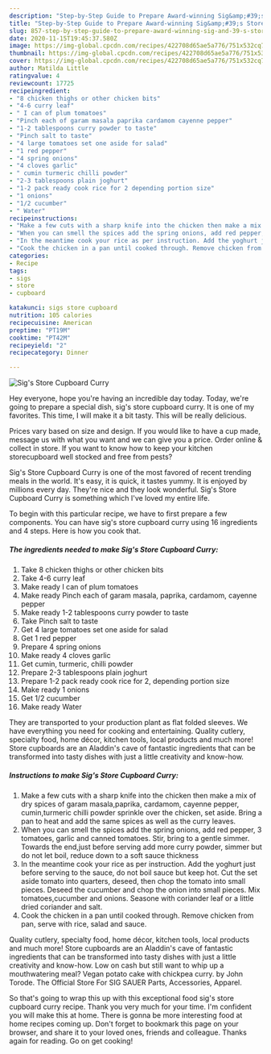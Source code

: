 ```yaml
---
description: "Step-by-Step Guide to Prepare Award-winning Sig&amp;#39;s Store Cupboard Curry"
title: "Step-by-Step Guide to Prepare Award-winning Sig&amp;#39;s Store Cupboard Curry"
slug: 857-step-by-step-guide-to-prepare-award-winning-sig-and-39-s-store-cupboard-curry
date: 2020-11-15T19:45:37.580Z
image: https://img-global.cpcdn.com/recipes/422708d65ae5a776/751x532cq70/sigs-store-cupboard-curry-recipe-main-photo.jpg
thumbnail: https://img-global.cpcdn.com/recipes/422708d65ae5a776/751x532cq70/sigs-store-cupboard-curry-recipe-main-photo.jpg
cover: https://img-global.cpcdn.com/recipes/422708d65ae5a776/751x532cq70/sigs-store-cupboard-curry-recipe-main-photo.jpg
author: Matilda Little
ratingvalue: 4
reviewcount: 17725
recipeingredient:
- "8 chicken thighs or other chicken bits"
- "4-6 curry leaf"
- " I can of plum tomatoes"
- "Pinch each of garam masala paprika cardamom cayenne pepper"
- "1-2 tablespoons curry powder to taste"
- "Pinch salt to taste"
- "4 large tomatoes set one aside for salad"
- "1 red pepper"
- "4 spring onions"
- "4 cloves garlic"
- " cumin turmeric chilli powder"
- "2-3 tablespoons plain joghurt"
- "1-2 pack ready cook rice for 2 depending portion size"
- "1 onions"
- "1/2 cucumber"
- " Water"
recipeinstructions:
- "Make a few cuts with a sharp knife into the chicken then make a mix of dry spices of garam masala,paprika, cardamom, cayenne pepper, cumin,turmeric chilli powder sprinkle over the chicken, set aside. Bring a pan to heat and add the same spices as well as the curry leaves."
- "When you can smell the spices add the spring onions, add red pepper, 3 tomatoes, garlic and canned tomatoes. Stir, bring to a gentle simmer. Towards the end,just before serving add more curry powder, simmer but do not let boil, reduce down to a soft sauce thickness"
- "In the meantime cook your rice as per instruction. Add the yoghurt just before serving to the sauce, do not boil sauce but keep hot. Cut the set aside tomato into quarters, deseed, then chop the tomato into small pieces. Deseed the cucumber and chop the onion into small pieces. Mix tomatoes,cucumber and onions. Seasone with coriander leaf or a little dried coriander and salt."
- "Cook the chicken in a pan until cooked through. Remove chicken from pan, serve with rice, salad and sauce."
categories:
- Recipe
tags:
- sigs
- store
- cupboard

katakunci: sigs store cupboard 
nutrition: 105 calories
recipecuisine: American
preptime: "PT19M"
cooktime: "PT42M"
recipeyield: "2"
recipecategory: Dinner

---
```



![Sig&#39;s Store Cupboard Curry](https://img-global.cpcdn.com/recipes/422708d65ae5a776/751x532cq70/sigs-store-cupboard-curry-recipe-main-photo.jpg)

Hey everyone, hope you're having an incredible day today. Today, we're going to prepare a special dish, sig&#39;s store cupboard curry. It is one of my favorites. This time, I will make it a bit tasty. This will be really delicious.

Prices vary based on size and design. If you would like to have a cup made, message us with what you want and we can give you a price. Order online &amp; collect in store. If you want to know how to keep your kitchen storecupboard well stocked and free from pests?

Sig&#39;s Store Cupboard Curry is one of the most favored of recent trending meals in the world. It's easy, it is quick, it tastes yummy. It is enjoyed by millions every day. They're nice and they look wonderful. Sig&#39;s Store Cupboard Curry is something which I've loved my entire life.


To begin with this particular recipe, we have to first prepare a few components. You can have sig&#39;s store cupboard curry using 16 ingredients and 4 steps. Here is how you cook that.

<!--inarticleads1-->

##### The ingredients needed to make Sig&#39;s Store Cupboard Curry:

1. Take 8 chicken thighs or other chicken bits
1. Take 4-6 curry leaf
1. Make ready  I can of plum tomatoes
1. Make ready Pinch each of garam masala, paprika, cardamom, cayenne pepper
1. Make ready 1-2 tablespoons curry powder to taste
1. Take Pinch salt to taste
1. Get 4 large tomatoes set one aside for salad
1. Get 1 red pepper
1. Prepare 4 spring onions
1. Make ready 4 cloves garlic
1. Get  cumin, turmeric, chilli powder
1. Prepare 2-3 tablespoons plain joghurt
1. Prepare 1-2 pack ready cook rice for 2, depending portion size
1. Make ready 1 onions
1. Get 1/2 cucumber
1. Make ready  Water


They are transported to your production plant as flat folded sleeves. We have everything you need for cooking and entertaining. Quality cutlery, specialty food, home décor, kitchen tools, local products and much more! Store cupboards are an Aladdin&#39;s cave of fantastic ingredients that can be transformed into tasty dishes with just a little creativity and know-how. 

<!--inarticleads2-->

##### Instructions to make Sig&#39;s Store Cupboard Curry:

1. Make a few cuts with a sharp knife into the chicken then make a mix of dry spices of garam masala,paprika, cardamom, cayenne pepper, cumin,turmeric chilli powder sprinkle over the chicken, set aside. Bring a pan to heat and add the same spices as well as the curry leaves.
1. When you can smell the spices add the spring onions, add red pepper, 3 tomatoes, garlic and canned tomatoes. Stir, bring to a gentle simmer. Towards the end,just before serving add more curry powder, simmer but do not let boil, reduce down to a soft sauce thickness
1. In the meantime cook your rice as per instruction. Add the yoghurt just before serving to the sauce, do not boil sauce but keep hot. Cut the set aside tomato into quarters, deseed, then chop the tomato into small pieces. Deseed the cucumber and chop the onion into small pieces. Mix tomatoes,cucumber and onions. Seasone with coriander leaf or a little dried coriander and salt.
1. Cook the chicken in a pan until cooked through. Remove chicken from pan, serve with rice, salad and sauce.


Quality cutlery, specialty food, home décor, kitchen tools, local products and much more! Store cupboards are an Aladdin&#39;s cave of fantastic ingredients that can be transformed into tasty dishes with just a little creativity and know-how. Low on cash but still want to whip up a mouthwatering meal? Vegan potato cake with chickpea curry. by John Torode. The Official Store For SIG SAUER Parts, Accessories, Apparel. 

So that's going to wrap this up with this exceptional food sig&#39;s store cupboard curry recipe. Thank you very much for your time. I'm confident you will make this at home. There is gonna be more interesting food at home recipes coming up. Don't forget to bookmark this page on your browser, and share it to your loved ones, friends and colleague. Thanks again for reading. Go on get cooking!
